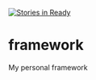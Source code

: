 [![Stories in Ready](https://badge.waffle.io/alexplummer/framework.png?label=ready&title=Ready)](https://waffle.io/alexplummer/framework)
# framework
My personal framework

